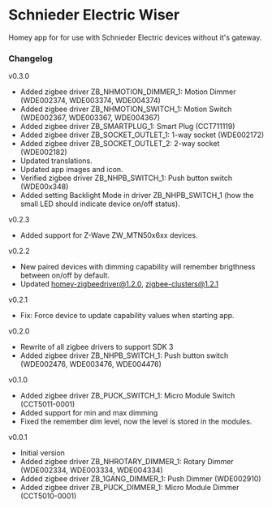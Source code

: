 # Schnieder Electric Wiser

Homey app for for use with Schnieder Electric devices without it's gateway.

### Changelog
v0.3.0
- Added zigbee driver ZB_NHMOTION_DIMMER_1: Motion Dimmer (WDE002374, WDE003374, WDE004374)
- Added zigbee driver ZB_NHMOTION_SWITCH_1: Motion Switch (WDE002367, WDE003367, WDE004367)
- Added zigbee driver ZB_SMARTPLUG_1: Smart Plug (CCT711119)
- Added zigbee driver ZB_SOCKET_OUTLET_1: 1-way socket (WDE002172)
- Added zigbee driver ZB_SOCKET_OUTLET_2: 2-way socket (WDE002182)
- Updated translations.
- Updated app images and icon.
- Verified zigbee driver ZB_NHPB_SWITCH_1: Push button switch (WDE00x348)
- Added setting Backlight Mode in driver ZB_NHPB_SWITCH_1 (how the small LED should indicate device on/off status).

v0.2.3
- Added support for Z-Wave ZW_MTN50x6xx devices.

v0.2.2
- New paired devices with dimming capability will remember brigthness between on/off by default.
- Updated homey-zigbeedriver@1.2.0, zigbee-clusters@1.2.1

v0.2.1
- Fix: Force device to update capability values when starting app.

v0.2.0
- Rewrite of all zigbee drivers to support SDK 3
- Added zigbee driver ZB_NHPB_SWITCH_1: Push button switch (WDE002476, WDE003476, WDE004476)

v0.1.0
- Added zigbee driver ZB_PUCK_SWITCH_1: Micro Module Switch (CCT5011-0001)
- Added support for min and max dimming
- Fixed the remember dim level, now the level is stored in the modules.

v0.0.1
- Initial version
- Added zigbee driver ZB_NHROTARY_DIMMER_1: Rotary Dimmer (WDE002334, WDE003334, WDE004334)
- Added zigbee driver ZB_1GANG_DIMMER_1: Push Dimmer (WDE002910)
- Added zigbee driver ZB_PUCK_DIMMER_1: Micro Module Dimmer (CCT5010-0001)

